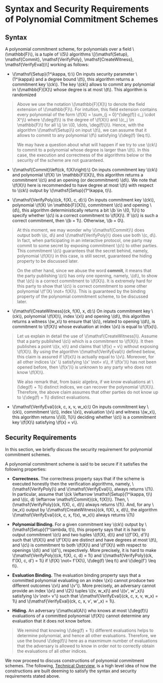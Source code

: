 # Syntax and Security Requirements of Polynomial Commitment Schemes

## Syntax

A polynomial commitment scheme, for polynomials over a field \\(\mathbb{F}\\), is a tuple of \\(5\\) algorithms
\\[(\mathsf{Setup}, \mathsf{Commit}, \mathsf{VerifyPoly}, \mathsf{CreateWitness}, \mathsf{VerifyEval})\\]
working as follows:
- \\(\mathsf{Setup}(1^\kappa, t):\\) On inputs security parameter \\(1^\kappa\\) and a degree bound \\(t\\), this algorithm returns a commitment key \\(ck\\). The key \\(ck\\) allows to commit any polynomial in \\(\mathbb{F}[X]\\) whose degree is at most \\(t\\). This algorithm is randomized
> Above we use the notation \\(\mathbb{F}[X]\\) to denote the field extension of \\(\mathbb{F}\\). For intuition, this field extension contains every polynomial of the form \\(f(X) = \sum_{j = 0}^{\deg(f)} c_j \cdot X^j\\) where \\(\deg(f)\\) is the degree of \\(f(X)\\) and \\(c_j \in \mathbb{F}\\) for all \\(j \in \\{0, \dots, \deg(f)\\}\\). Hence, with the algorithm \\(\mathsf{Setup}\\) on input \\(t\\), we can assume that it allows to commit to any polynomial \\(f\\) satisfying \\(\deg(f) \leq t\\). 
>
> We may have a question about what will happen if we try to use \\(ck\\) to commit to a polynomial whose degree is larger than \\(t\\). In this case, the execution and correctness of the algorithms below or the security of the scheme are not guaranteed.

- \\(\mathsf{Commit}\left(ck, f(X)\right):\\) On inputs commitment key \\(ck\\) and polynomial \\(f(X) \in \mathbb{F}[X]\\), this algorithm returns a commitment \\(c\\) and an opening (or decommitment) \\(d\\). We note that \\(f(X)\\) here is recommended to have degree at most \\(t\\) with respect to \\(ck\\) output by \\(\mathsf{Setup}(1^\kappa, t)\\).

- \\(\mathsf{VerifyPoly}(ck, f(X), c, d):\\) On inputs commitment key \\(ck\\), polynomial \\(f(X) \in \mathbb{F}[X]\\), commitment \\(c\\) and opening \\(d\\), this algorithm deterministically returns a bit \\(b \in \\{0, 1\\}\\) to specify whether \\(c\\) is a correct commitment to \\(f(X)\\). If \\(c\\) is such a correct commitment, then \\(b = 1\\). Otherwise, \\(b = 0\\).
> At this moment, we may wonder why \\(\mathsf{Commit}\\) does output both \\(c, d\\) and \\(\mathsf{VerifyPoly}\\) does use both \\(c, d\\). In fact, when participating in an interactive protocol, one party may commit to some secret by exposing commitment \\(c\\) to other parties. This commitment \\(c\\) guarantees that the secret behind, namely, polynomial \\(f(X)\\) in this case, is still secret, guaranteed the hiding property to be discussed later. 
>
> On the other hand, since we abuse the word **commit**, it means that the party publishing \\(c\\) has only one opening, namely, \\(d\\), to show that \\(c\\) is a correct commitment to \\(f(X)\\). It is extremely hard for this party to show that \\(c\\) is correct commitment to some other polynomial \\(f'(X) \not= f(X)\\). This is guaranteed by the binding property of the polynomial commitment scheme, to be discussed later. 
- \\(\mathsf{CreateWitness}(ck, f(X), x, d):\\) On inputs commitment key \\(ck\\), polynomial \\(f(X)\\), index \\(x\\) and opening \\(d\\), this algorithm returns a witness \\(w_x\\) to ensure that \\(c\\), related to opening \\(d\\), is commitment to \\(f(X)\\) whose evaluation at index \\(x\\) is equal to \\(f(x)\\).
> Let us explain in detail the use of \\(\mathsf{CreateWitness}\\). Assume that a party published \\(c\\) which is a commitment to \\(f(X)\\). It then publishes a point \\((x, v)\\) and claims that \\(f(x) = v\\) without exposing \\(f(X)\\). By using the algorithm \\(\mathsf{VerifyEval}\\) defined below, this claim is assured if \\(f(x)\\) is actually equal to \\(v\\). Moreover, for all other indices \\(x' \\) satisfying \\(x' \not= x\\), if \\(f(x')\\) has not been opened before, then \\(f(x')\\) is unknown to any party who does not know \\(f(X)\\).
> 
> We also remark that, from basic algebra, if we know evaluations at \\(\deg(f) + 1\\) distinct indices, we can recover the polynomial \\(f(X)\\). Therefore, the above claim assumes that other parties do not know up to \\(\deg(f) + 1\\) distinct evaluations.
- \\(\mathsf{VerifyEval}(ck, c, x, v, w_x):\\) On inputs commitment key \\(ck\\), commitment \\(c\\), index \\(x\\), evaluation \\(v\\) and witness \\(w_x\\), this algorithm returns \\(\\{0, 1\\}\\) deciding whether \\(c\\) is a commitment key \\(f(X)\\) satisfying \\(f(x) = v\\).

## Security Requirements
In this section, we briefly discuss the security requirement for polynomial commitment schemes. 

A polynomial commitment scheme is said to be secure if it satisfies the following properties:

- **Correctness.** The correctness property says that if the scheme is executed honestly then the verification algorithms, namely, \\(\mathsf{VerifyPoly}\\) and \\(\mathsf{VerifyEval}\\), always returns \\(1\\). In particular, assume that \\(ck \leftarrow \mathsf{Setup}(1^\kappa, t)\\) and \\((c, d) \leftarrow \mathsf{Commit}(ck, f(X))\\). Then, \\(\mathsf{VerifyPoly}(ck, f(X), c, d)\\) always returns \\(1\\). And, for any \\(w_x\\) output by \\(\mathsf{CreateWitness}(ck, f(X), x, d)\\), the algorithm \\(\mathsf{VerifyEval}(ck, c, x, f(x), w_x)\\) always returns \\(1\\)

- **Polynomial Binding.** For a given commitment key \\(ck\\) output by \\(\mathsf{Setup}(1^\lambda, t)\\), this property says that it is hard to output commitment \\(c\\) and two tuples \\((f(X), d)\\) and \\((f'(X), d')\\) such that \\(f(X)\\) and \\(f'(X)\\) are distinct and have degrees at most \\(t\\), and \\(c\\) is commitment to both \\(f(X)\\) and \\(f'(X)\\) with respect to openings \\(d\\) and \\(d'\\), respectively.  More precisely, it is hard to make \\(\mathsf{VerifyPoly}(ck, f(X), c, d) = 1\\) and \\(\mathsf{VerifyPoly}(ck, f'(X), c, d') = 1\\) if \\(f(X) \not= f'(X)\\), \\(\deg(f) \leq t\\) and \\(\deg(f') \leq t\\).

- **Evaluation Binding.** The evaluation binding property says that a committed polynomial evaluating on an index \\(x\\) cannot produce two different outcomes \\(v\\) and \\(v'\\). More precisely, an adversary cannot provide an index \\(x\\) and \\(2\\) tuples \\((v, w_x)\\) and \\((v', w'_x)\\) satisfying \\(v \not= v'\\) such that \\(\mathsf{VerifyEval}(ck, c, x, v, w_x) = 1\\) and \\(\mathsf{VerifyEval}(ck, c, x, v', w'_x) = 1\\).

- **Hiding.** An adversary \\(\mathcal{A}\\) who knows at most \\(\deg(f)\\) evaluations of a committed polynomial \\(f(X)\\) cannot determine any evaluation that it does not know before. 
> We remind that knowing \\(\deg(f) + 1\\) different evaluations helps to determine polynomial, and hence all other evaluations. Therefore, we use the bound \\(\deg(f)\\) here as a maxmimum number of evaluations that the adversary is allowed to know in order not to correctly obtain the evaluations of all other indices.

We now proceed to discuss constructions of polynomial commitment schemes. The following, [Technical Overview](./technical_overview.md), is a high level idea of how the constructions are built deeming to satisfy the syntax and security requirements stated above.